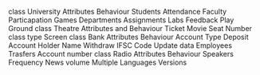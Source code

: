 class University
  Attributes       Behaviour
  Students              Attendance
  Faculty               Particapation Games
  Departments           Assignments
  Labs                  Feedback
  Play Ground
class Theatre
   Attributes    and    Behaviour
   Ticket               Movie
   Seat Number
   class type
   Screen
class Bank
  Attributes                 Behaviour
  Account Type             Deposit
  Account Holder Name      Withdraw
  IFSC Code                Update data
  Employees                Trasfers
  Account number
class Radio
  Attributes                Behaviour
  Speakers                Frequency
  News                    volume
  Multiple Languages
  Versions

   
    
  
